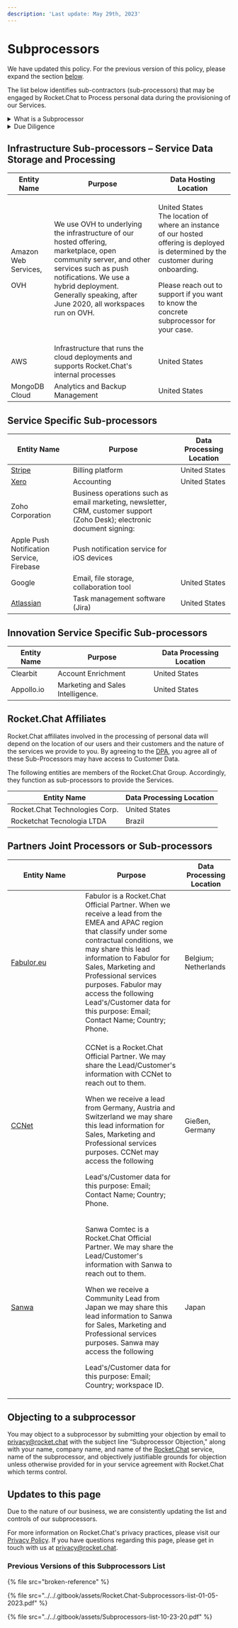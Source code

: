 ```yaml
---
description: 'Last update: May 29th, 2023'
---
```


# Subprocessors

We have updated this policy. For the previous version of this policy, please expand the section [below](subprocessors.md#previous-versions-of-this-subprocessors-list).

The list below identifies sub-contractors (sub-processors) that may be engaged by Rocket.Chat to Process personal data during the provisioning of our Services.

<details>

<summary>What is a Subprocessor</summary>

A sub-processor is a third-party data processor engaged by Rocket.Chat, including entities from within the Rocket.Chat Group, who has or potentially will have access to or process Service Data (which may contain Personal Data). Rocket.Chat engages different types of sub-processors to perform various functions as explained in the tables below.

</details>

<details>

<summary>Due Diligence</summary>

Rocket.Chat undertakes to use a commercially reasonable selection process by which it evaluates the security, privacy, and confidentiality practices of proposed sub-processors that will or may have access to or otherwise process Service Data.

</details>

## Infrastructure Sub-processors – Service Data Storage and Processing

| Entity Name                           | Purpose                                                                                                                                                                                                                                            | Data Hosting Location                                                                                                                                                                                                                        |
| ------------------------------------- | -------------------------------------------------------------------------------------------------------------------------------------------------------------------------------------------------------------------------------------------------- | -------------------------------------------------------------------------------------------------------------------------------------------------------------------------------------------------------------------------------------------- |
| <p>Amazon Web Services,</p><p>OVH</p> | We use OVH to underlying the infrastructure of our hosted offering, marketplace, open community server, and other services such as push notifications. We use a hybrid deployment. Generally speaking, after June 2020, all workspaces run on OVH. | <p>United States<br>The location of where an instance of our hosted offering is deployed is determined by the customer during onboarding.</p><p>Please reach out to support if you want to know the concrete subprocessor for your case.</p> |
| AWS                                   | Infrastructure that runs the cloud deployments and supports Rocket.Chat's internal processes                                                                                                                                                       | United States                                                                                                                                                                                                                                |
| MongoDB Cloud                         | Analytics and Backup Management                                                                                                                                                                                                                    | United States                                                                                                                                                                                                                                |

## Service Specific Sub-processors

| Entity Name                                                                                                                                                                                                                                                                                                                                                              | Purpose                                                                                                                  | Data Processing Location |
| ------------------------------------------------------------------------------------------------------------------------------------------------------------------------------------------------------------------------------------------------------------------------------------------------------------------------------------------------------------------------ | ------------------------------------------------------------------------------------------------------------------------ | ------------------------ |
| [Stripe](https://stripe.com/br/lp/payments/ps\_01?utm\_campaign=MX\_en\_Search\_Brand\_Payments-Core\_PHR-15075698365\&utm\_medium=cpc\&utm\_source=google\&ad\_content=595195078791\&utm\_term=stripe+payments\&utm\_matchtype=p\&utm\_adposition=\&utm\_device=c\&gclid=Cj0KCQjwmtGjBhDhARIsAEqfDEeQKQULea0R8eGAeJOPcb6e2A4k8dGHlC344b3Eq4xBkiH-abZ2hsQaAk3eEALw\_wcB) | Billing platform                                                                                                         | United States            |
| [Xero](https://www.xero.com/)                                                                                                                                                                                                                                                                                                                                            | Accounting                                                                                                               | United States            |
| Zoho Corporation                                                                                                                                                                                                                                                                                                                                                         | Business operations such as email marketing, newsletter, CRM, customer support (Zoho Desk); electronic document signing: |                          |
| Apple Push Notification Service, Firebase                                                                                                                                                                                                                                                                                                                                | Push notification service for iOS devices                                                                                |                          |
| Google                                                                                                                                                                                                                                                                                                                                                                   | Email, file storage, collaboration tool                                                                                  | United States            |
| [Atlassian](https://www.atlassian.com/legal/cloud-terms-of-service)                                                                                                                                                                                                                                                                                                      | Task management software (Jira)                                                                                          | United States            |

## Innovation Service Specific Sub-processors

| Entity Name | Purpose                           | Data Processing Location |
| ----------- | --------------------------------- | ------------------------ |
| Clearbit    | Account Enrichment                | United States            |
| Appollo.io  | Marketing and Sales Intelligence. | United States            |

## Rocket.Chat Affiliates

Rocket.Chat affiliates involved in the processing of personal data will depend on the location of our users and their customers and the nature of the services we provide to you. By agreeing to the [DPA](https://docs.rocket.chat/rocket.chat-privacy-and-security/data-processing-agreement), you agree all of these Sub-Processors may have access to Customer Data.&#x20;

The following entities are members of the Rocket.Chat Group. Accordingly, they function as sub-processors to provide the Services.

| Entity Name                    | Data Processing Location |
| ------------------------------ | ------------------------ |
| Rocket.Chat Technologies Corp. | United States            |
| Rocketchat Tecnologia LTDA     | Brazil                   |

## Partners Joint Processors or Sub-processors&#x20;

<table><thead><tr><th width="151.66666666666666">Entity Name</th><th>Purpose</th><th>Data Processing Location</th></tr></thead><tbody><tr><td><a href="https://fabulor.eu/en/support/contact/">Fabulor.eu</a></td><td>Fabulor is a Rocket.Chat Official Partner. When we receive a lead from the EMEA and APAC region that classify under some contractual conditions, we may share this lead information to Fabulor for Sales, Marketing and Professional services purposes. Fabulor may access the following Lead's/Customer data for this purpose: Email; Contact Name; Country; Phone.</td><td>Belgium; Netherlands</td></tr><tr><td><a href="https://www.ccnet.de/en/">CCNet</a></td><td><p>CCNet is a Rocket.Chat Official Partner. We may share the Lead/Customer's information with CCNet to reach out to them. </p><p>When we receive a lead from Germany, Austria and Switzerland we may share this lead information for Sales, Marketing and Professional services purposes. CCNet may access the following </p><p>Lead's/Customer data for this purpose: Email; Contact Name; Country; Phone. </p></td><td>Gießen, Germany</td></tr><tr><td><a href="https://www.sct.co.jp/english/">Sanwa</a></td><td><p>Sanwa Comtec is a Rocket.Chat Official Partner. We may share the Lead/Customer's information with Sanwa to reach out to them. </p><p>When we receive a Community Lead from Japan we may share this lead information to Sanwa for Sales, Marketing and Professional services purposes. Sanwa may access the following </p><p>Lead's/Customer data for this purpose: Email; Country; workspace ID. </p></td><td>Japan</td></tr></tbody></table>

## **Objecting to a subprocessor**

You may object to a subprocessor by submitting your objection by email to [privacy@rocket.chat](mailto:privacy@rocket.chat.com) with the subject line “Subprocessor Objection," along with your name, company name, and name of the [Rocket.Chat](http://rocket.chat) service, name of the subprocessor, and objectively justifiable grounds for objection unless otherwise provided for in your service agreement with Rocket.Chat which terms control.

## Updates to this page

Due to the nature of our business, we are consistently updating the list and controls of our subprocessors.

For more information on Rocket.Chat's privacy practices, please visit our[ Privacy Policy](./). If you have questions regarding this page, please get in touch with us at privacy@rocket.chat.&#x20;

### Previous Versions of this Subprocessors List

{% file src="broken-reference" %}

{% file src="../../.gitbook/assets/Rocket.Chat-Subprocessors-list-01-05-2023.pdf" %}

{% file src="../../.gitbook/assets/Subprocessors-list-10-23-20.pdf" %}
